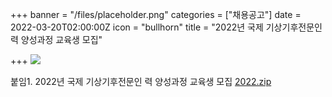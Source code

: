 +++
banner = "/files/placeholder.png"
categories = ["채용공고"]
date = 2022-03-20T02:00:00Z
icon = "bullhorn"
title = "2022년 국제 기상기후전문인력 양성과정 교육생 모집"

+++
![](/files/20220321.jpg)

붙임1. 2022년 국제 기상기후전문인
력 양성과정 교육생 모집 [2022.zip](/files/2022.zip) 
